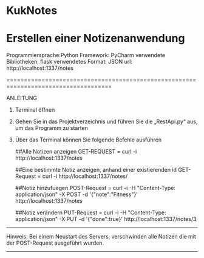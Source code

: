 # KukNotes
Erstellen einer Notizenanwendung
==============================================================================================
Programmiersprache:Python
Framework: PyCharm
verwendete Bibliotheken: flask
verwendetes Format: JSON
url: http://localhost:1337/notes

====================================================================================

ANLEITUNG

1.  Terminal öffnen
2.  Gehen Sie in das Projektverzeichnis und führen Sie die „RestApi.py“ aus, um das Programm zu starten
3.  Über das Terminal können Sie folgende Befehle ausführen 

    ##Alle Notizen anzeigen
    GET-REQUEST = curl -i http://localhost:1337/notes
    
    ##Eine bestimmte Notiz anzeigen, anhand einer existierenden id
    GET-Request = curl -i http://localhost:1337/notes/<id>
    
    ##Notiz hinzufuegen
    POST-Request = curl -i -H "Content-Type: application/json" -X POST -d '{"note":"Fitness"}' http://localhost:1337/notes
    
    ##Notiz verändern
    PUT-Request  = curl -i -H "Content-Type: application/json" -X PUT -d '{"done":true}' http://localhost:1337/notes/3  


--------------
Hinweis: Bei einem Neustart des Servers, verschwinden alle Notizen die mit der POST-Request ausgeführt wurden.

-------------
